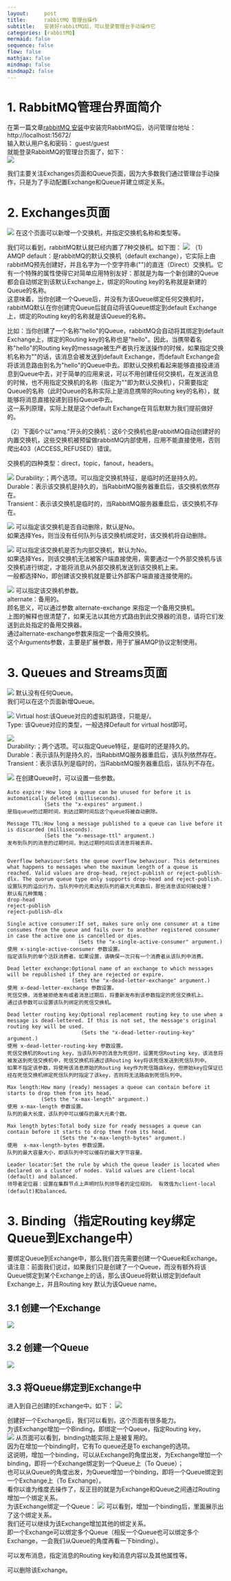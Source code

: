 ```yaml
---
layout:     post
title:      rabbitMQ 管理台操作
subtitle:   安装好rabbitMQ后，可以登录管理台手动操作它
categories: [rabbitMQ]
mermaid: false
sequence: false
flow: false
mathjax: false
mindmap: false
mindmap2: false
---
```


# 1. RabbitMQ管理台界面简介
在第一篇文章[rabbitMQ 安装](https://zhaoeh.github.io/myblog/2023/10/01/rabbitMQ%E5%AE%89%E8%A3%85/)中安装完RabbitMQ后，访问管理台地址：   
http://localhost:15672/   
输入默认用户名和密码： guest/guest   
就能登录RabbitMQ的管理台页面了，如下：   
![](/images/myBlog/2023-10-03-rabbitMQ-console.png)

我们主要关注Exchanges页面和Queue页面，因为大多数我们通过管理台手动操作，只是为了手动配置Exchange和Queue并建立绑定关系。   

# 2. Exchanges页面
![](/images/myBlog/2023-10-03-rabbitMQ-exchanges.png)
在这个页面可以新增一个交换机，并指定交换机名称和类型等。   

我们可以看到，rabbitMQ默认就已经内置了7种交换机。如下图：
![](/images/myBlog/2023-10-03-rabbitMQ-exchanges-default.png)
（1）AMQP default：是rabbitMQ的默认交换机（default exchange），它实际上由rabbitMQ预先创建好，并且名字为一个空字符串("")的直连（Direct）交换机。它有一个特殊的属性使得它对简单应用特别友好：那就是为每一个新创建的Queue都会自动绑定到该默认Exchange上，绑定的Routing key的名称就是新建的Queue的名称。   
这意味着，当你创建一个Queue后，并没有为该Queue绑定任何交换机时，rabbitMQ默认在你创建完Queue后就自动将该Queue绑定到default Exchange上，绑定的Routing key的名称就是该Queue的名称。   

比如：当你创建了一个名称"hello"的Queue，rabbitMQ会自动将其绑定到default Exchange上，绑定的Routing key的名称也是"hello"。因此，当携带着名称"hello"的Routing key的message被生产者执行发送操作的时候，如果指定交换机名称为""的话，该消息会被发送到default Exchange，而default Exchange会将该消息路由到名为"hello"的Queue中去。即默认交换机看起来能够直接投递消息到Queue中去，对于简单的应用来说，可以不用创建任何交换机，在发送消息的时候，也不用指定交换机的名称（指定为""即为默认交换机），只需要指定Queue的名称（此时Queue的名称实际上是消息携带的Routing key的名称），就能够将消息直接投递到目标Queue中去。   
这一系列原理，实际上就是这个default Exchange在背后默默为我们提前做好的。   

（2）下面6个以"amq."开头的交换机：这6个交换机也是rabbitMQ自动创建好的内置交换机，这些交换机被预留做rabbitMQ内部使用，应用不能直接使用，否则爬出403（ACCESS_REFUSED）错误。   

交换机的四种类型：direct，topic，fanout，headers。   

![](/images/myBlog/2023-10-03-rabbitMQ-exchange-durable.png)
Durability:；两个选项。可以指定交换机特征，是临时的还是持久的。   
Durable：表示该交换机是持久的，当RabbitMQ服务器重启后，该交换机依然存在。   
Transient：表示该交换机是临时的，当RabbitMQ服务器重启后，该交换机不存在。   

![](/images/myBlog/2023-10-03-rabbitMQ-exchange-autodelete.png)
可以指定该交换机是否自动删除，默认是No。   
如果选择Yes，则当没有任何队列与该交换机绑定时，该交换机将自动删除。   

![](/images/myBlog/2023-10-03-rabbitMQ-exchanges-inter.png)
可以指定该交换机是否为内部交换机，默认为No。   
如果选择Yes，则该交换机无法被客户端直接使用，需要通过一个外部交换机与该交换机进行绑定，才能将消息从外部交换机发送到该交换机上来。   
一般都选择No，即创建该交换机就是要让外部客户端直接连接使用的。   

![](/images/myBlog/2023-10-03-rabbitMQ-exchanges-params.png)
可以指定该交换机参数。   
alternate：备用的。   
顾名思义，可以通过参数 alternate-exchange 来指定一个备用交换机。   
上图的解释也很清楚了，如果无法以其他方式路由到此交换器的消息，请将它们发送到此处指定的备用交换器。   
通过alternate-exchange参数来指定一个备用交换机。       
这个Arguments参数，主要是扩展参数，用于扩展AMQP协议定制使用。   

# 3. Queues and Streams页面
![](/images/myBlog/2023-10-03-rabbitMQ-queue.png)
默认没有任何Queue。   
我们可以在这个页面新增Queue。   

![](/images/myBlog/2023-10-03-rabbitMQ-queue-config.png)
Virtual host:该Queue对应的虚拟机路径，只能是/。   
Type: 该Queue对应的类型，一般选择Default for virtual host即可。   

![](/images/myBlog/2023-10-03-rabbitMQ-queue-durable.png)   
Durability:；两个选项。可以指定Queue特征，是临时的还是持久的。     
Durable：表示该队列是持久的，当RabbitMQ服务器重启后，该队列依然存在。      
Transient：表示该队列是临时的，当RabbitMQ服务器重启后，该队列不存在。     

![](/images/myBlog/2023-10-03-rabbitMQ-queue-params.png)
在创建Queue时，可以设置一些参数。   
```youtrack
Auto expire：How long a queue can be unused for before it is automatically deleted (milliseconds).
            (Sets the "x-expires" argument.)
是指queue的过期时间，到达过期时间后这个queue将被自动删除。         

Message TTL:How long a message published to a queue can live before it is discarded (milliseconds).
            (Sets the "x-message-ttl" argument.)
发布到队列的消息的过期时间，到达过期时间后该消息将被丢弃。               

            
Overflow behaviour:Sets the queue overflow behaviour. This determines what happens to messages when the maximum length of a queue is reached. Valid values are drop-head, reject-publish or reject-publish-dlx. The quorum queue type only supports drop-head and reject-publish.
设置队列的溢出行为，当队列中的元素达到队列的最大元素数后，那些消息该如何被处理？
默认有几种策略：
drop-head
reject-publish
reject-publish-dlx

Single active consumer:If set, makes sure only one consumer at a time consumes from the queue and fails over to another registered consumer in case the active one is cancelled or dies.
                       (Sets the "x-single-active-consumer" argument.)
使用 x-single-active-consumer 参数设置。 
指定该队列的单个活跃消费者。如果设置，请确保一次只有一个消费者从该队列中消费。                          
                       
Dead letter exchange:Optional name of an exchange to which messages will be republished if they are rejected or expire.
                     (Sets the "x-dead-letter-exchange" argument.)
使用 x-dead-letter-exchange 参数设置。
死信交换，消息被拒绝发布或者消息过期后，将重新发布到该参数指定的死信交换机上。
通过该参数可以设置该队列绑定的死信交换机。                        
                     
Dead letter routing key:Optional replacement routing key to use when a message is dead-lettered. If this is not set, the message's original routing key will be used.
                        (Sets the "x-dead-letter-routing-key" argument.)
使用 x-dead-letter-routing-key 参数设置。
死信交换机的Routing key，当该队列中的消息为死信时，设置死信Routing key，该消息将被发送到死信交换机中，死信交换机将通过该Routing key将该死信发送到死信队列中。 
如果不指定该参数，将使用该消息原始的Routing key作为死信路由key，但原始key应保证已经在死信交换机绑定死信队列时指定了该key，否则将无法路由到死信队列中。                           
                        
Max length:How many (ready) messages a queue can contain before it starts to drop them from its head.
           (Sets the "x-max-length" argument.)
使用 x-max-length 参数设置。
队列的最大长度，该队列中可以缓存的最大元素个数。           
           
Max length bytes:Total body size for ready messages a queue can contain before it starts to drop them from its head.
                 (Sets the "x-max-length-bytes" argument.)
使用  x-max-length-bytes 参数设置。
队列的最大容量大小，即该队列中可以缓存的最大字节容量。                 
                 
Leader locator:Set the rule by which the queue leader is located when declared on a cluster of nodes. Valid values are client-local (default) and balanced.
领导者定位器：设置在集群节点上声明时队列领导者的定位规则。 有效值为client-local (default)和balanced。                                                                                      

```

# 3. Binding（指定Routing key绑定Queue到Exchange中）
要绑定Queue到Exchange中，那么我们首先需要创建一个Queue和Exchange。   
请注意：前面我们说过，如果我们只是创建了一个Queue，而没有额外将该Queue绑定到某个Exchange上的话，那么该Queue将默认绑定到default Exchange上，并且Routing key 默认为该Queue name。   

## 3.1 创建一个Exchange
![](/images/myBlog/2023-10-03-rabbitMQ-exchange-create.png)

## 3.2 创建一个Queue
![](/images/myBlog/2023-10-03-rabbitMQ-queue-create.png)

## 3.3 将Queue绑定到Exchange中
进入到自己创建的Exchange中。如下：
![](/images/myBlog/2023-10-03-rabbitMQ-binding.png)

创建好一个Exchange后，我们可以看到，这个页面有很多能力。   
为该Exchange增加一个Binding，即绑定一个Queue，指定Routing key。    
![](/images/myBlog/2023-10-03-rabbitMQ-binding-toqueue.png)
从页面可以看到，binding功能实际上是被复用的。   
因为在增加一个binding时，它有To queue还是To exchange的选项。   
这说明，增加一个binding，可以从Exchange的角度出发，为Exchange增加一个binding，即将一个Exchange绑定到一个Queue上（To Queue）；   
也可以从Queue的角度出发，为Queue增加一个binding，即将一个Queue绑定到一个Exchange上（To Exchange）。   
看你以谁为维度去操作了，反正目的就是为Exchange和Queue之间通过Routing增加一个绑定关系。   
为该Exchange绑定一个Queue：
![](/images/myBlog/2023-10-03-rabbitMQ-binding-bindings.png)
可以看到，增加一个binding后，里面展示出了这个绑定关系。   
我们还可以继续为该Exchange增加其他的绑定关系。   
即一个Exchange可以绑定多个Queue（相反一个Queue也可以绑定多个Exchange，一会我们从Queue的角度再看一下binding）。      

可以发布消息，指定消息的Routing key和消息内容以及其他属性等。


可以删除该Exchange。   

   



